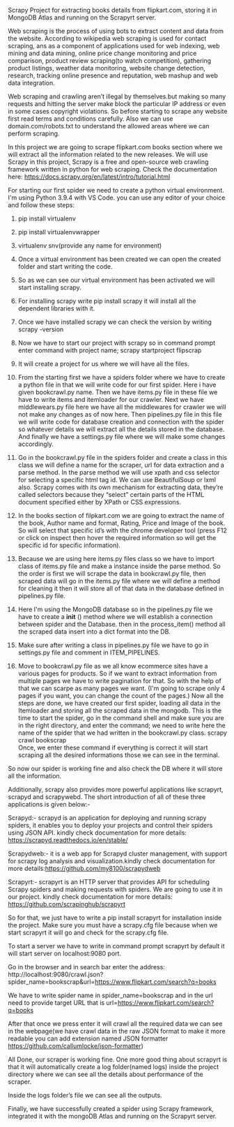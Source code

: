 Scrapy Project for extracting books details from flipkart.com, storing it in MongoDB Atlas and running on the Scrapyrt server.

Web scraping is the process of using bots to extract content and data from the website.  According to wikipedia web scraping is used for contact scraping, ans as a component of applications used for web indexing, web mining and data mining, online price change monitoring and price comparison, product review scraping(to watch competition), gathering product listings, weather data monitoring, website change detection, research, tracking online presence and reputation, web mashup and web data integration.

Web scraping and crawling aren’t illegal by themselves.but making so many requests and hitting the server make block the particular IP address or even in some cases copyright violations. So before starting to scrape any website first read terms and conditions carefully. Also we can use domain.com/robots.txt to understand the allowed areas where we can perform scraping.

In this project we are going to scrape flipkart.com books section where we will extract all the information related to the new releases. We will use Scrapy in this project, Scrapy is a free and open-source web crawling framework written in python for web scraping. Check the documentation here: https://docs.scrapy.org/en/latest/intro/tutorial.html

For starting our first spider we need to create a python virtual environment. I'm using Python 3.9.4 with VS Code. you can use any editor of your choice and follow these steps:

1. pip install virtualenv

2. pip install virtualenvwrapper

3. virtualenv snv(provide any name for environment)

4. Once a virtual environment has been created we can open the created folder and start writing the code.

5. So as we can see our virtual environment has been activated we will start installing scrapy.

6. For installing scrapy write pip install scrapy it will install all the dependent libraries with it.

7. Once we have installed scrapy we can check the version by writing scrapy -version

8. Now we have to start our project with scrapy so in command prompt enter command with project name;
scrapy startproject flipscrap 

9. It will create a project for us where we will have all the files.

10. From the starting first we have a spiders folder where we have to create a python file in that we will write code for our first spider. Here i have given bookcrawl.py name. Then we have items.py file in these file we have to write items and itemloader for our crawler. Next we have middlewears.py file here we have all the middlewares for crawler we will not make any changes as of now here. Then pipelines.py file in this file we will write code for database creation and connection with the spider so whatever details we will extract all the details stored in the database. And finally we have a settings.py file where we will make some changes accordingly.

11. Go in the bookcrawl.py file in the spiders folder and create a class in this class we will define a name for the scraper, url for data extraction and a parse method. In the parse method we will use xpath and css selector for selecting a specific html tag id. We can use BeautifulSoup or lxml also. Scrapy comes with its own mechanism for extracting data, they’re called selectors
because they “select” certain parts of the HTML document specified either by XPath  or CSS expressions.

12. In the books section of filpkart.com we are going to extract the name of the book, Author name and format, Rating, Price and Image of the book. So will select that specific id’s with the chrome developer tool (press F12 or click on inspect then hover the required information so will get the specific id for specific information).

13. Because we are using here items.py files class so we have to import class of items.py file and make a instance inside the parse method. So the order is first we will scrape the data in bookcrawl.py file, then scraped data will go in the items.py file where we will define a method for cleaning it then it will store all of that data in the database defined in pipelines.py file.

14. Here I'm using the MongoDB database so in the pipelines.py file we have to create a __init__ () method where we will establish a connection between spider and the Database. then in the process_item() method all the scraped data insert into a dict format into the DB.

15. Make sure after writing a class in pipelines.py file we have to go in settings.py file and comment in ITEM_PIPELINES.

16. Move to bookcrawl.py file as we all know ecommerce sites have a various pages for products. So if we want to extract information from multiple pages we have to write pagination for that. So with the help of that we can scarpe as many pages we want. (I'm going to scrape only 4 pages if you want, you can change the count of the pages.)
Now all the steps are done, we have created our first spider, loading all data in the Itemloader and storing all the scraped data in the mongodb.
This is the time to start the spider, go in the command shell and make sure you are in the right directory, and enter the command; we need to write here the name of the spider that we had written in the bookcrawl.py class.
scrapy crawl bookscrap   
Once, we enter these command if everything is correct it will start scraping all the desired informations those we can see in the terminal.

So now our spider is working fine and also check the DB where it will store all the information. 

Additionally, scrapy also provides more powerful  applications like scrapyrt, scrapyd and scrapywebd. The short introduction of all of these three applications is given below:-

Scrapyd:- scrapyd is an application for deploying and running scrapy spiders, it enables you to deploy your projects and control their spiders using JSON API. kindly check documentation for more details: https://scrapyd.readthedocs.io/en/stable/

Scrapydweb:- it is a web app for Scrapyd cluster management, with support for scrapy log analysis and visualization.kindly check documentation for more details:https://github.com/my8100/scrapydweb

Scrapyrt:- scrapyrt is an HTTP server that provides API for scheduling Scrapy spiders and making requests with spiders. We are going to use it in our project. kindly check documentation for more details: https://github.com/scrapinghub/scrapyrt

So for that, we just have to write a pip install scrapyrt for installation inside the project. Make sure you must have a scrapy.cfg file because when we start scrapyrt it will go and check for the scrapy.cfg file. 

To start a server we have to write in command prompt scrapyrt by default it will start server on localhost:9080 port. 

Go in the browser and in search bar enter the address:
http://localhost:9080/crawl.json?spider_name=bookscrap&url=https://www.flipkart.com/search?q=books

We have to write spider name in spider_name=bookscrap and in the url need to provide target URL that is url=https://www.flipkart.com/search?q=books

After that once we press enter it will crawl all the required data we can see in the webpage(we have crawl data in the raw JSON format to make it more readable you can add extension named  JSON formatter https://github.com/callumlocke/json-formatter)

All Done, our scraper is working fine. One more good thing about scrapyrt is that it will automatically create a log folder(named logs) inside the project directory where we can see all the details about performance of  the scraper.

Inside the logs folder’s file we can see all the outputs.

Finally, we have successfully created a spider using Scrapy framework, integrated it with the mongoDB Atlas and running on the Scrapyrt server.

